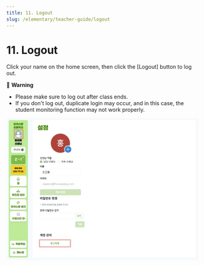 ```yaml
---
title: 11. Logout
slug: /elementary/teacher-guide/logout
---
```


# 11. Logout

Click your name on the home screen, then click the [Logout] button to log out.

🚨 **Warning**

- Please make sure to log out after class ends.
- If you don't log out, duplicate login may occur, and in this case, the student monitoring function may not work properly.

![](/img/kr/elementary/teacher/11-01.jpg)

